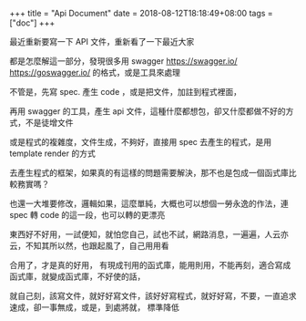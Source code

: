 +++
title = "Api Document"
date = 2018-08-12T18:18:49+08:00
tags = ["doc"]
+++

最近重新要寫一下 API 文件，重新看了一下最近大家

都是怎麼解這一部分，發現很多用 swagger https://swagger.io/ https://goswagger.io/  的格式，或是工具來處理

不管是，先寫 spec. 產生 code ，或是把文件，加註到程式裡面，

再用 swagger 的工具，產生 api 文件，這種什麼都想包，卻又什麼都做不好的方式，不是徒增文件

或是程式的複雜度，文件生成，不夠好，直接用 spec 去產生的程式，是用 template render 的方式

去產生程式的框架，如果真的有這樣的問題需要解決，那不也是包成一個函式庫比較務實嗎？

也還一大堆要修改，邏輯如果，這麼單純，大概也可以想個一勞永逸的作法，連 spec 轉 code 的這一段，也可以轉的更漂亮

東西好不好用，一試便知，就怕您自己，試也不試，網路消息，一遍遍，人云亦云，不知其所以然，也跟起風了，自己用用看

合用了，才是真的好用， 有現成刊用的函式庫，能用則用，不能再刻，適合寫成函式庫，就變成函式庫，不好使的話，

就自己刻，該寫文件，就好好寫文件，該好好寫程式，就好好寫，不要，一直追求速成，卻一事無成，或是，到處將就， 標準降低

